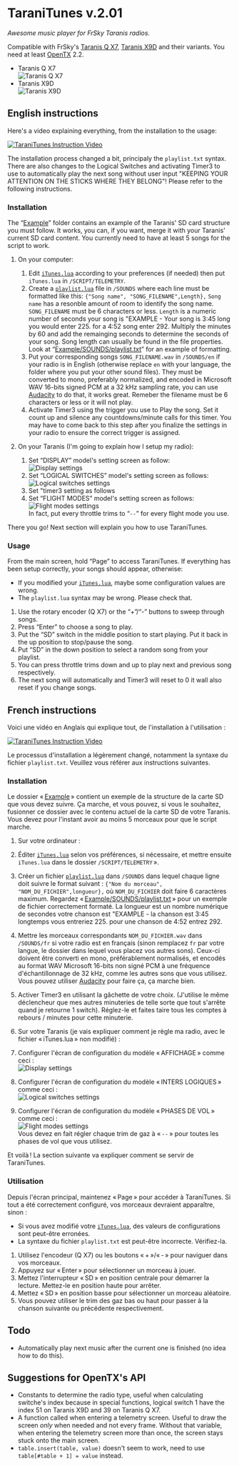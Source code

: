 TaraniTunes v.2.01
===========

*Awesome music player for FrSky Taranis radios.*

Compatible with FrSky's [Taranis Q X7](https://www.frsky-rc.com/product/taranis-q-x7-2), [Taranis X9D](https://www.frsky-rc.com/product/taranis-x9d-plus-2) and their variants.
You need at least [OpenTX](http://www.open-tx.org) 2.2.

* Taranis Q X7  
  ![Taranis Q X7](Screenshots/TaraniTunesQX7.png)
* Taranis X9D  
  ![Taranis X9D](Screenshots/TaraniTunesX9D.png)

English instructions
--------------------

Here's a video explaining everything, from the installation to the usage:

[![TaraniTunes Instruction Video](https://img.youtube.com/vi/gCiody4izEs/0.jpg)](https://youtu.be/gCiody4izEs)

The installation process changed a bit, principaly the `playlist.txt` syntax. 
There are also changes to the Logical Switches and activating Timer3 to use to automatically play the next song without user input "KEEPING YOUR ATTENTION ON THE STICKS WHERE THEY BELONG"!
Please refer to the following instructions.

### Installation

The “[Example](Example)” folder contains an example of the Taranis' SD card structure you must follow. It works, you can, if you want, merge it with your Taranis' current SD card content. You currently need to have at least 5 songs for the script to work.

1. On your computer:
	1. Edit [`iTunes.lua`](iTunes.lua) according to your preferences (if needed) then put `iTunes.lua` in `/SCRIPT/TELEMETRY`.
	2. Create a [`playlist.lua`](Example/SOUNDS/playlist.txt) file in `/SOUNDS` where each line must be formatted like this: `{"Song name", "SONG_FILENAME",Length},` `Song name` has a resonble amount of room to identify the song name. `SONG_FILENAME` must be 6 characters or less. `Length` is a numeric number of seconds your song is "EXAMPLE - Your song is 3:45 long you would enter 225.  for a 4:52 song enter 292.  Multiply the minutes by 60 and add the remainging seconds to determine the seconds of your song. Song length can usually be found in the file properties. Look at “[Example/SOUNDS/playlist.txt](Example/SOUNDS/playlist.txt)” for an example of formatting.  
	3. Put your corresponding songs `SONG_FILENAME.wav` in `/SOUNDS/en` if your radio is in English (otherwise replace `en` with your language, the folder where you put your other sound files). They must be converted to mono, preferably normalized, and encoded in Microsoft WAV 16-bits signed PCM at a 32 kHz sampling rate, you can use [Audacity](http://www.audacityteam.org) to do that, it works great. Remeber the filename must be 6 characters or less or it will not play. 
	4. Activate Timer3 using the trigger you use to Play the song.  Set it count up and silence any countdowns/minute calls for this timer. You may have to come back to this step after you finalize the settings in your radio to ensure the correct trigger is assigned.

2. On your Taranis (I'm going to explain how I setup my radio):
	1. Set “DISPLAY” model's setting screen as follow:  
	![Display settings](Screenshots/DisplaySettings.png)
	2. Set “LOGICAL SWITCHES” model's setting screen as follows:  
	![Logical switches settings](Screenshots/LogicalSwitchesSettings.png)
	3. Set "timer3 setting as follows
	4. Set “FLIGHT MODES” model's setting screen as follows:
	![Flight modes settings](Screenshots/FlightModesSettings.png)  
	In fact, put every throttle trims to “`--`” for every flight mode you use.

There you go! Next section will explain you how to use TaraniTunes.


### Usage

From the main screen, hold “Page” to access TaraniTunes. If everything has been setup correctly, your songs should appear, otherwise:

* If you modified your [`iTunes.lua`](iTunes.lua), maybe some configuration values are wrong.
* The `playlist.lua` syntax may be wrong. Please check that.

1. Use the rotary encoder (Q X7) or the “+”/“-” buttons to sweep through songs.
2. Press “Enter” to choose a song to play.
3. Put the “SD” switch in the middle position to start playing. Put it back in the up position to stop/pause the song.
4. Put “SD” in the down position to select a random song from your playlist.
5. You can press throttle trims down and up to play next and previous song respectively.
6. The next song will automatically and Timer3 will reset to 0 it wall also reset if you change songs.

French instructions
-------------------

Voici une vidéo en Anglais qui explique tout, de l'installation à l'utilisation :

[![TaraniTunes Instruction Video](https://img.youtube.com/vi/gCiody4izEs/0.jpg)](https://youtu.be/gCiody4izEs)

Le processus d'installation a légèrement changé, notamment la syntaxe du fichier `playlist.txt`. Veuillez vous référer aux instructions suivantes.


### Installation

Le dossier « [Example](Example) » contient un exemple de la structure de la carte SD que vous devez suivre. Ça marche, et vous pouvez, si vous le souhaitez, fusionner ce dossier avec le contenu actuel de la carte SD de votre Taranis. Vous devez pour l'instant avoir au moins 5 morceaux pour que le script marche.

1. Sur votre ordinateur :

1. Éditer [`iTunes.lua`](iTunes.lua) selon vos préférences, si nécessaire, et mettre ensuite `iTunes.lua` dans le dossier `/SCRIPT/TELEMETRY` ».
2. Créer un fichier [`playlist.lua`](Example/SOUNDS/playlist.txt) dans `/SOUNDS` dans lequel chaque ligne doit suivre le format suivant : `{"Nom du morceau", "NOM_DU_FICHIER",longueur},` où `NOM_DU_FICHIER` doit faire 6 caractères maximum. Regardez « [Example/SOUNDS/playlist.txt](Example/SOUNDS/playlist.txt) » pour un exemple de fichier correctement formaté.   La longueur est un nombre numérique de secondes votre chanson est "EXAMPLE - la chanson est 3:45 longtemps vous entreriez 225. pour une chanson de 4:52 entrez 292.
3. Mettre les morceaux correspondants `NOM_DU_FICHIER.wav` dans `/SOUNDS/fr` si votre radio est en français (sinon remplacez `fr` par votre langue, le dossier dans lequel vous placez vos autres sons). Ceux-ci doivent être converti en mono, préférablement normalisés, et encodés au format WAV Microsoft 16-bits non signé PCM à une fréquence d'échantillonnage de 32 kHz, comme les autres sons que vous utilisez. Vous pouvez utiliser [Audacity](http://www.audacityteam.org) pour faire ça, ça marche bien.
4. Activer Timer3 en utilisant la gâchette de votre choix. (J'utilise le même déclencheur que mes autres minuteries de telle sorte que tout s'arrête quand je retourne 1 switch). Réglez-le et faites taire tous les comptes à rebours / minutes pour cette minuterie.

2. Sur votre Taranis (je vais expliquer comment je règle ma radio, avec le fichier « iTunes.lua » non modifié) :

1. Configurer l'écran de configuration du modèle « AFFICHAGE » comme ceci :  
![Display settings](Screenshots/DisplaySettings.png)
2. Configurer l'écran de configuration du modèle « INTERS LOGIQUES » comme ceci :  
![Logical switches settings](Screenshots/LogicalSwitchesSettings.png)
3. Configurer l'écran de configuration du modèle « PHASES DE VOL » comme ceci :  
![Flight modes settings](Screenshots/FlightModesSettings.png)  
Vous devez en fait régler chaque trim de gaz à « `--` » pour toutes les phases de vol que vous utilisez.

Et voilà ! La section suivante va expliquer comment se servir de TaraniTunes.

### Utilisation

Depuis l'écran principal, maintenez « Page » pour accéder à TaraniTunes. Si tout a été correctement configuré, vos morceaux devraient apparaître, sinon :

* Si vous avez modifié votre [`iTunes.lua`](iTunes.lua), des valeurs de configurations sont peut-être erronées.
* La syntaxe du fichier `playlist.txt` est peut-être incorrecte. Vérifiez-la.

1. Utilisez l'encodeur (Q X7) ou les boutons « + »/« - » pour naviguer dans vos morceaux.
2. Appuyez sur « Enter » pour sélectionner un morceau à jouer.
3. Mettez l'interrupteur « SD » en position centrale pour démarrer la lecture. Mettez-le en position haute pour arrêter.
4. Mettez « SD » en position basse pour sélectionner un morceau aléatoire.
5. Vous pouvez utiliser le trim des gaz bas ou haut pour passer à la chanson suivante ou précédente respectivement.


Todo
----

* Automatically play next music after the current one is finished (no idea how to do this).


Suggestions for OpenTX's API
----------------------------

* Constants to determine the radio type, useful when calculating switche's index because in special functions, logical switch 1 have the index 51 on Taranis X9D and 39 on Taranis Q X7.
* A function called when entering a telemetry screen. Useful to draw the screen *only* when needed and not every frame. Without that variable, when entering the telemetry screen more than once, the screen stays stuck onto the main screen.
* `table.insert(table, value)` doesn't seem to work, need to use `table[#table + 1] = value` instead.
